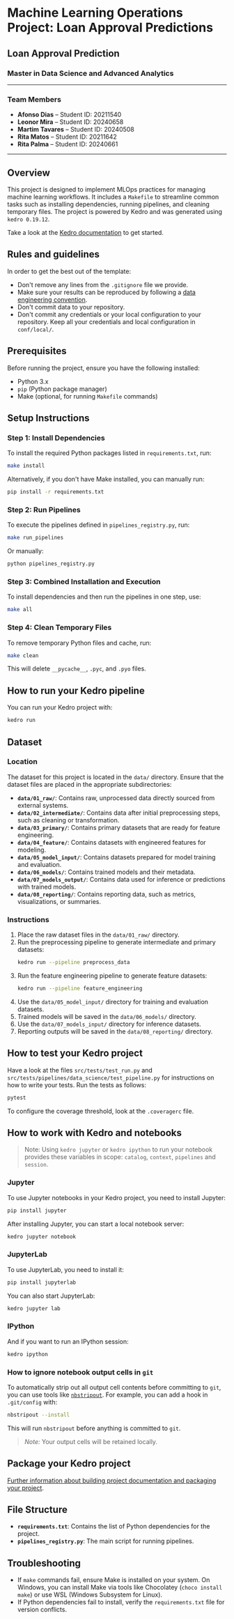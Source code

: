 # Machine Learning Operations Project: Loan Approval Predictions  
## Loan Approval Prediction
### Master in Data Science and Advanced Analytics
---

### Team Members

- **Afonso Dias** – Student ID: 20211540
- **Leonor Mira** – Student ID: 20240658  
- **Martim Tavares** – Student ID: 20240508  
- **Rita Matos** – Student ID: 20211642
- **Rita Palma** – Student ID: 20240661


---
## Overview

This project is designed to implement MLOps practices for managing machine learning workflows. It includes a `Makefile` to streamline common tasks such as installing dependencies, running pipelines, and cleaning temporary files. The project is powered by Kedro and was generated using `kedro 0.19.12`.

Take a look at the [Kedro documentation](https://docs.kedro.org) to get started.

## Rules and guidelines

In order to get the best out of the template:
- Don't remove any lines from the `.gitignore` file we provide.
- Make sure your results can be reproduced by following a [data engineering convention](https://docs.kedro.org/en/stable/faq/faq.html#what-is-data-engineering-convention).
- Don't commit data to your repository.
- Don't commit any credentials or your local configuration to your repository. Keep all your credentials and local configuration in `conf/local/`.

## Prerequisites
Before running the project, ensure you have the following installed:
- Python 3.x
- `pip` (Python package manager)
- Make (optional, for running `Makefile` commands)

## Setup Instructions

### Step 1: Install Dependencies
To install the required Python packages listed in `requirements.txt`, run:
```bash
make install
```
Alternatively, if you don't have Make installed, you can manually run:
```bash
pip install -r requirements.txt
```

### Step 2: Run Pipelines
To execute the pipelines defined in `pipelines_registry.py`, run:
```bash
make run_pipelines
```
Or manually:
```bash
python pipelines_registry.py
```

### Step 3: Combined Installation and Execution
To install dependencies and then run the pipelines in one step, use:
```bash
make all
```

### Step 4: Clean Temporary Files
To remove temporary Python files and cache, run:
```bash
make clean
```
This will delete `__pycache__`, `.pyc`, and `.pyo` files.

## How to run your Kedro pipeline

You can run your Kedro project with:
```bash
kedro run
```
## Dataset
### Location
The dataset for this project is located in the `data/` directory. Ensure that the dataset files are placed in the appropriate subdirectories:
- **`data/01_raw/`**: Contains raw, unprocessed data directly sourced from external systems.
- **`data/02_intermediate/`**: Contains data after initial preprocessing steps, such as cleaning or transformation.
- **`data/03_primary/`**: Contains primary datasets that are ready for feature engineering.
- **`data/04_feature/`**: Contains datasets with engineered features for modeling.
- **`data/05_model_input/`**: Contains datasets prepared for model training and evaluation.
- **`data/06_models/`**: Contains trained models and their metadata.
- **`data/07_models_output/`**: Contains data used for inference or predictions with trained models.
- **`data/08_reporting/`**: Contains reporting data, such as metrics, visualizations, or summaries.

### Instructions
1. Place the raw dataset files in the `data/01_raw/` directory.
2. Run the preprocessing pipeline to generate intermediate and primary datasets:
   ```bash
   kedro run --pipeline preprocess_data
   ```
3. Run the feature engineering pipeline to generate feature datasets:
   ```bash
   kedro run --pipeline feature_engineering
   ```
4. Use the `data/05_model_input/` directory for training and evaluation datasets.
5. Trained models will be saved in the `data/06_models/` directory.
6. Use the `data/07_models_input/` directory for inference datasets.
7. Reporting outputs will be saved in the `data/08_reporting/` directory.


## How to test your Kedro project

Have a look at the files `src/tests/test_run.py` and `src/tests/pipelines/data_science/test_pipeline.py` for instructions on how to write your tests. Run the tests as follows:
```bash
pytest
```

To configure the coverage threshold, look at the `.coveragerc` file.

## How to work with Kedro and notebooks

> Note: Using `kedro jupyter` or `kedro ipython` to run your notebook provides these variables in scope: `catalog`, `context`, `pipelines` and `session`.

### Jupyter
To use Jupyter notebooks in your Kedro project, you need to install Jupyter:
```bash
pip install jupyter
```

After installing Jupyter, you can start a local notebook server:
```bash
kedro jupyter notebook
```

### JupyterLab
To use JupyterLab, you need to install it:
```bash
pip install jupyterlab
```

You can also start JupyterLab:
```bash
kedro jupyter lab
```

### IPython
And if you want to run an IPython session:
```bash
kedro ipython
```

### How to ignore notebook output cells in `git`
To automatically strip out all output cell contents before committing to `git`, you can use tools like [`nbstripout`](https://github.com/kynan/nbstripout). For example, you can add a hook in `.git/config` with:
```bash
nbstripout --install
```
This will run `nbstripout` before anything is committed to `git`.

> *Note:* Your output cells will be retained locally.

## Package your Kedro project

[Further information about building project documentation and packaging your project](https://docs.kedro.org/en/stable/tutorial/package_a_project.html).

## File Structure
- **`requirements.txt`**: Contains the list of Python dependencies for the project.
- **`pipelines_registry.py`**: The main script for running pipelines.

## Troubleshooting
- If `make` commands fail, ensure Make is installed on your system. On Windows, you can install Make via tools like Chocolatey (`choco install make`) or use WSL (Windows Subsystem for Linux).
- If Python dependencies fail to install, verify the `requirements.txt` file for version conflicts.
